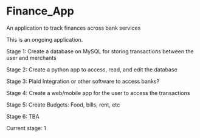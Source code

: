 # Finance_App
An application to track finances across bank services

This is an ongoing application.

Stage 1: Create a database on MySQL for storing transactions between the user and merchants

Stage 2: Create a python app to access, read, and edit the database

Stage 3: Plaid Integration or other software to access banks?

Stage 4: Create a web/mobile app for the user to access the transactions

Stage 5: Create Budgets: Food, bills, rent, etc

Stage 6: TBA

Current stage: 1
